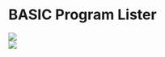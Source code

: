 # BASIC Program Lister  
  
![](attachments/BasicProgrammLister_1_0001.png)  
![](attachments/BasicProgrammLister_2_0001.png)  
  
  
  
